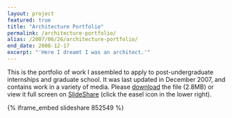 ```yaml
---
layout: project
featured: true
title: "Architecture Portfolio"
permalink: /architecture-portfolio/
alias: /2007/06/26/architecture-portfolio/
end_date: 2008-12-17
excerpt: "'Here I dreamt I was an architect.'"
---
```

This is the portfolio of work I assembled to apply to post-undergraduate internships and graduate school. It was last updated in December 2007, and contains work in a variety of media. Please [download][1] the file (2.8MB) or view it full screen on [SlideShare][2] (click the easel icon in the lower right).  

{% iframe_embed slideshare 852549 %}

 [1]: /Lehrburger_Portfolio_web.pdf
 [2]: http://www.slideshare.net/lehrblogger/architecture-portfolio-presentation

